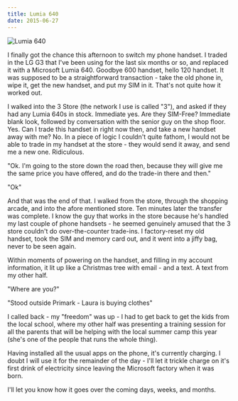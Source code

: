 ```yaml
---
title: Lumia 640
date: 2015-06-27
---
```


![Lumia 640](https://source.unsplash.com/4v9Kk01mEbY/1600x900)

I finally got the chance this afternoon to switch my phone handset. I traded in the LG G3 that I've been using for the last six months or so, and replaced it with a Microsoft Lumia 640. Goodbye 600 handset, hello 120 handset. It was supposed to be a straightforward transaction - take the old phone in, wipe it, get the new handset, and put my SIM in it. That's not quite how it worked out.

I walked into the 3 Store (the network I use is called "3"), and asked if they had any Lumia 640s in stock. Immediate yes. Are they SIM-Free? Immediate blank look, followed by conversation with the senior guy on the shop floor. Yes. Can I trade this handset in right now then, and take a new handset away with me? No. In a piece of logic I couldn't quite fathom, I would not be able to trade in my handset at the store - they would send it away, and send me a new one. Ridiculous.

"Ok. I'm going to the store down the road then, because they will give me the same price you have offered, and do the trade-in there and then."

"Ok"

And that was the end of that. I walked from the store, through the shopping arcade, and into the afore mentioned store. Ten minutes later the transfer was complete. I know the guy that works in the store because he's handled my last couple of phone handsets - he seemed genuinely amused that the 3 store couldn't do over-the-counter trade-ins. I factory-reset my old handset, took the SIM and memory card out, and it went into a jiffy bag, never to be seen again.

Within moments of powering on the handset, and filling in my account information, it lit up like a Christmas tree with email - and a text. A text from my other half.

"Where are you?"

"Stood outside Primark - Laura is buying clothes"

I called back - my "freedom" was up - I had to get back to get the kids from the local school, where my other half was presenting a training session for all the parents that will be helping with the local summer camp this year (she's one of the people that runs the whole thing).

Having installed all the usual apps on the phone, it's currently charging. I doubt I will use it for the remainder of the day - I'll let it trickle charge on it's first drink of electricity since leaving the Microsoft factory when it was born.

I'll let you know how it goes over the coming days, weeks, and months.